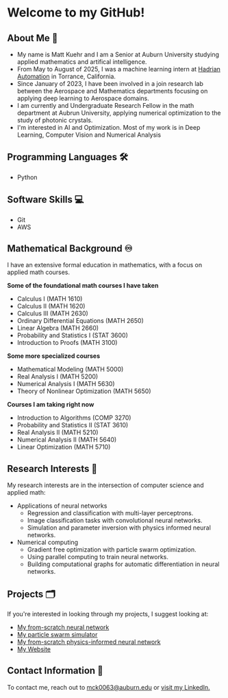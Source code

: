 # Welcome to my GitHub!

## About Me 👋

- My name is Matt Kuehr and I am a Senior at Auburn University studying applied mathematics and artifical intelligence.
- From May to August of 2025, I was a machine learning intern at [Hadrian Automation](https://www.hadrian.co/) in Torrance, California.
- Since January of 2023, I have been involved in a join research lab between the Aerospace and Mathematics departments focusing on applying deep learning to Aerospace domains.
- I am currently and Undergraduate Research Fellow in the math department at Aubrun University, applying numerical optimization to the study of photonic crystals.
- I'm interested in AI and Optimization. Most of my work is in Deep Learning, Computer Vision and Numerical Analysis

## Programming Languages 🛠️

- Python

## Software Skills 💻

- Git
- AWS

## Mathematical Background ♾️

I have an extensive formal education in mathematics, with a focus on applied math courses.

**Some of the foundational math courses I have taken**
- Calculus I (MATH 1610)
- Calculus II (MATH 1620)
- Calculus III (MATH 2630)
- Ordinary Differential Equations (MATH 2650)
- Linear Algebra (MATH 2660)
- Probability and Statistics I (STAT 3600)
- Introduction to Proofs (MATH 3100)

**Some more specialized courses**
- Mathematical Modeling (MATH 5000)
- Real Analysis I (MATH 5200)
- Numerical Analysis I (MATH 5630)
- Theory of Nonlinear Optimization (MATH 5650)

**Courses I am taking right now**
- Introduction to Algorithms (COMP 3270)
- Probability and Statistics II (STAT 3610)
- Real Analysis II (MATH 5210)
- Numerical Analysis II (MATH 5640)
- Linear Optimization (MATH 5710)

## Research Interests 🔎

My research interests are in the intersection of computer science and applied math:

- Applications of neural networks
  - Regression and classification with multi-layer perceptrons.
  - Image classification tasks with convolutional neural networks.
  - Simulation and parameter inversion with physics informed neural networks.
- Numerical computing
  - Gradient free optimization with particle swarm optimization.
  - Using parallel computing to train neural networks.
  - Building computational graphs for automatic differentiation in neural networks.

## Projects 🗂️

If you're interested in looking through my projects, I suggest looking at:
- [My from-scratch neural network](https://github.com/MattKuehr/Neural-Network)
- [My particle swarm simulator](https://github.com/MattKuehr/MATH-5650-Project)
- [My from-scratch physics-informed neural network](https://github.com/MattKuehr/FS-PINN)
- [My Website](https://github.com/MattKuehr/MattKuehr-Website)

## Contact Information 📧

To contact me, reach out to mck0063@auburn.edu or [visit my LinkedIn.](https://www.linkedin.com/in/matthew-kuehr-658103327/)

<!--
**MattKuehr/MattKuehr** is a ✨ _special_ ✨ repository because its `README.md` (this file) appears on your GitHub profile.

Here are some ideas to get you started:

- 🔭 I’m currently working on ...
- 🌱 I’m currently learning ...
- 👯 I’m looking to collaborate on ...
- 🤔 I’m looking for help with ...
- 💬 Ask me about ...
- 📫 How to reach me: ...
- 😄 Pronouns: ...
- ⚡ Fun fact: ...
-->
